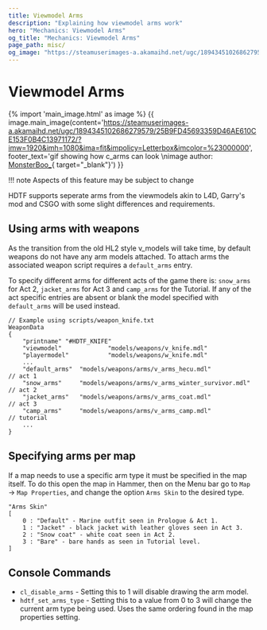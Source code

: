```yaml
---
title: Viewmodel Arms
description: "Explaining how viewmodel arms work"
hero: "Mechanics: Viewmodel Arms"
og_title: "Mechanics: Viewmodel Arms"
page_path: misc/
og_image: "https://steamuserimages-a.akamaihd.net/ugc/1894345102686279579/25B9FD45693359D46AE610CE153F0B4C13971172/?imw=1920&imh=1080&ima=fit&impolicy=Letterbox&imcolor=%23000000"
---
```

# Viewmodel Arms
{% import 'main_image.html' as image %}
{{ image.main_image(content='https://steamuserimages-a.akamaihd.net/ugc/1894345102686279579/25B9FD45693359D46AE610CE153F0B4C13971172/?imw=1920&imh=1080&ima=fit&impolicy=Letterbox&imcolor=%23000000', footer_text='gif showing how c_arms can look               \nimage author: [MonsterBoo_](https://steamcommunity.com/sharedfiles/filedetails/?id=2796533997){ target="_blank"}') }}

!!! note
    Aspects of this feature may be subject to change

HDTF supports seperate arms from the viewmodels akin to L4D, Garry's mod and CSGO with some slight differences and requirements.

## Using arms with weapons

As the transition from the old HL2 style v_models will take time, by default weapons do not have any arm models attached. To attach arms the associated weapon script requires a `default_arms` entry.

To specify different arms for different acts of the game there is: `snow_arms` for Act 2, `jacket_arms` for Act 3 and `camp_arms` for the Tutorial. If any of the act specific entries are absent or blank the model specified with `default_arms` will be used instead.

```
// Example using scripts/weapon_knife.txt
WeaponData
{
	"printname"	"#HDTF_KNIFE"
	"viewmodel"				"models/weapons/v_knife.mdl"
	"playermodel"			"models/weapons/w_knife.mdl"
    ...
    "default_arms"  "models/weapons/arms/v_arms_hecu.mdl"            // act 1
    "snow_arms"     "models/weapons/arms/v_arms_winter_survivor.mdl" // act 2
    "jacket_arms"   "models/weapons/arms/v_arms_coat.mdl"            // act 3
    "camp_arms"     "models/weapons/arms/v_arms_camp.mdl"            // tutorial
    ...
}
```

## Specifying arms per map

If a map needs to use a specific arm type it must be specified in the map itself. To do this open the map in Hammer, then on the Menu bar go to `Map` → `Map Properties`, and change the option `Arms Skin` to the desired type.

```
"Arms Skin"
[    
    0 : "Default" - Marine outfit seen in Prologue & Act 1.
    1 : "Jacket" - black jacket with leather gloves seen in Act 3.
    2 : "Snow coat" - white coat seen in Act 2.
    3 : "Bare" - bare hands as seen in Tutorial level.
]
```

## Console Commands

- `cl_disable_arms` - Setting this to 1 will disable drawing the arm model.
- `hdtf_set_arms_type` - Setting this to a value from 0 to 3 will change the current arm type being used. Uses the same ordering found in the map properties setting.